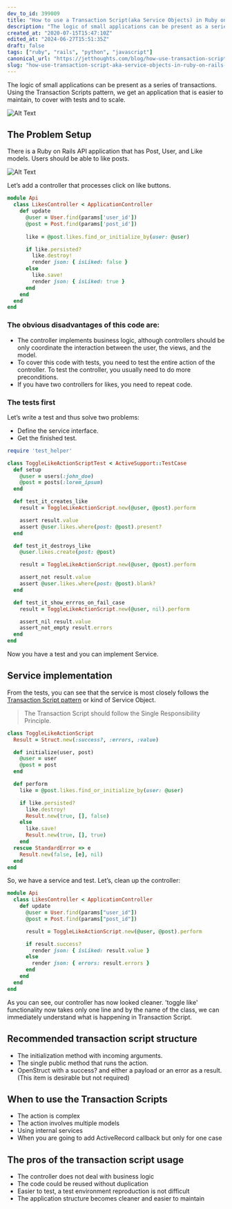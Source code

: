 ```yaml
---
dev_to_id: 399009
title: "How to use a Transaction Script(aka Service Objects) in Ruby on Rails. Simple example"
description: "The logic of small applications can be present as a series of transactions. Using the Transaction..."
created_at: "2020-07-15T15:47:10Z"
edited_at: "2024-06-27T15:51:35Z"
draft: false
tags: ["ruby", "rails", "python", "javascript"]
canonical_url: "https://jetthoughts.com/blog/how-use-transaction-script-aka-service-objects-in-ruby-on-rails-simple-example/"
slug: "how-use-transaction-script-aka-service-objects-in-ruby-on-rails-simple-example"
---
```

The logic of small applications can be present as a series of transactions. Using the Transaction Scripts pattern, we get an application that is easier to maintain, to cover with tests and to scale.

![Alt Text](https://dev-to-uploads.s3.amazonaws.com/i/5ch3urm1ngwqz16vdg8m.png)

## The Problem Setup
There is a Ruby on Rails API application that has Post, User, and Like models. Users should be able to like posts.

![Alt Text](https://dev-to-uploads.s3.amazonaws.com/i/z8doa4yviijb8cje161m.png)

Let’s add a controller that processes click on like buttons.

```ruby
module Api
  class LikesController < ApplicationController
    def update
      @user = User.find(params['user_id'])
      @post = Post.find(params['post_id'])
      
      like = @post.likes.find_or_initialize_by(user: @user)

      if like.persisted?
        like.destroy!
        render json: { isLiked: false }
      else
        like.save!
        render json: { isLiked: true }
      end
    end
  end
end
```
### The obvious disadvantages of this code are:
- The controller implements business logic, although controllers should be only coordinate the interaction between the user, the views, and the model.
- To cover this code with tests, you need to test the entire action of the controller. To test the controller, you usually need to do more preconditions.
- If you have two controllers for likes, you need to repeat code.

### The tests first
Let’s write a test and thus solve two problems:
- Define the service interface.
- Get the finished test.

```ruby
require 'test_helper'

class ToggleLikeActionScriptTest < ActiveSupport::TestCase
  def setup
    @user = users(:john_doe)
    @post = posts(:lorem_ipsum)
  end

  def test_it_creates_like
    result = ToggleLikeActionScript.new(@user, @post).perform

    assert result.value
    assert @user.likes.where(post: @post).present?
  end

  def test_it_destroys_like
    @user.likes.create(post: @post)

    result = ToggleLikeActionScript.new(@user, @post).perform

    assert_not result.value
    assert @user.likes.where(post: @post).blank?
  end

  def test_it_show_errros_on_fail_case
    result = ToggleLikeActionScript.new(@user, nil).perform

    assert_nil result.value
    assert_not_empty result.errors
  end
end
```
Now you have a test and you can implement Service.

## Service implementation
From the tests, you can see that the service is most closely follows the [Transaction Script pattern](https://martinfowler.com/eaaCatalog/transactionScript.html)	 or kind of Service Object.
> The Transaction Script should follow the Single Responsibility Principle.

```ruby
class ToggleLikeActionScript
  Result = Struct.new(:success?, :errors, :value)

  def initialize(user, post)
    @user = user
    @post = post
  end

  def perform
    like = @post.likes.find_or_initialize_by(user: @user)

    if like.persisted?
      like.destroy!
      Result.new(true, [], false)
    else
      like.save!
      Result.new(true, [], true)
    end
  rescue StandardError => e
    Result.new(false, [e], nil)
  end
end
```
So, we have a service and test. Let’s, clean up the controller:

```ruby
module Api
  class LikesController < ApplicationController
    def update
      @user = User.find(params["user_id"])
      @post = Post.find(params["post_id"])

      result = ToggleLikeActionScript.new(@user, @post).perform

      if result.success?
        render json: { isLiked: result.value }
      else
        render json: { errors: result.errors }
      end
    end
  end
end
```
As you can see, our controller has now looked cleaner. 'toggle like' functionality now takes only one line and by the name of the class, we can immediately understand what is happening in Transaction Script.

## Recommended transaction script structure
- The initialization method with incoming arguments.
- The single public method that runs the action.
- OpenStruct with a success? and either a payload or an error as a result. (This item is desirable but not required)

## When to use the Transaction Scripts
- The action is complex
- The action involves multiple models
- Using internal services
- When you are going to add ActiveRecord callback but only for one case

## The pros of the transaction script usage
- The controller does not deal with business logic
- The code could be reused without duplication
- Easier to test, a test environment reproduction is not difficult
- The application structure becomes cleaner and easier to maintain
